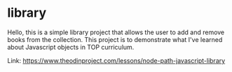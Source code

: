 # library

Hello, this is a simple library project that allows the user to add and remove books from the collection. This project is to demonstrate what I've learned about Javascript objects in TOP curriculum.

Link: https://www.theodinproject.com/lessons/node-path-javascript-library